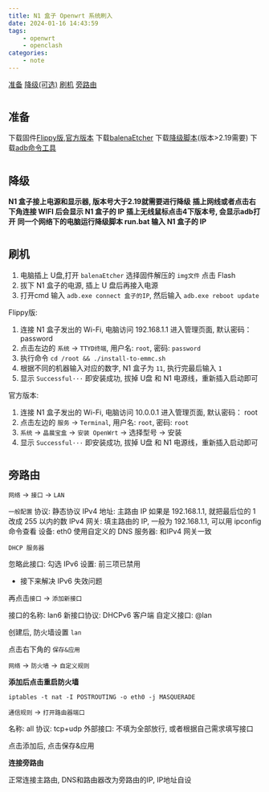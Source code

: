 ```yaml
---
title: N1 盒子 Openwrt 系统刷入
date: 2024-01-16 14:43:59
tags: 
    - openwrt
    - openclash
categories: 
    - note
---
```


[准备](#pre)
[降级(可选)](#down)
[刷机](#flash)
[旁路由](#side)

# <h2 id="pre">准备</h2>

下载固件[Flippy版](https://t.me/openwrt_flippy/4726),[官方版本](https://openwrt.ai/?target=armsr%2Farmv8&id=box)
下载[balenaEtcher](https://github.com/balena-io/etcher/releases)
下载[降级脚本](https://github.com/sorrymyself/P1-N1)(版本>2.19需要)
下载[adb命令工具](https://github.com/awake558/adb-win)

# <h2 id="down">降级</h2>

__N1 盒子接上电源和显示器, 版本号大于2.19就需要进行降级__
__插上网线或者点击右下角连接 WIFI 后会显示 N1 盒子的 IP__
__插上无线鼠标点击4下版本号, 会显示adb打开__
__同一个网络下的电脑运行降级脚本 run.bat 输入 N1 盒子的 IP__

# <h2 id="flash">刷机</h2>

1. 电脑插上 U盘,打开 `balenaEtcher` 选择固件解压的 `img文件` 点击 Flash
2. 拔下 N1 盒子的电源, 插上 U 盘后再接入电源
3. 打开cmd 输入 `adb.exe connect 盒子的IP`, 然后输入 `adb.exe reboot update`

Flippy版: 
1. 连接 N1 盒子发出的 Wi-Fi, 电脑访问 192.168.1.1 进入管理页面, 默认密码：password
2. 点击左边的 `系统` -> `TTYD终端`, 用户名: `root`, 密码: `password`
3. 执行命令 `cd /root && ./install-to-emmc.sh`
4. 根据不同的机器输入对应的数字, N1 盒子为 `11`, 执行完最后输入 `1`
5. 显示 `Successful···` 即安装成功, 拔掉 U盘 和 N1 电源线，重新插入启动即可	

官方版本: 
1. 连接 N1 盒子发出的 Wi-Fi, 电脑访问 10.0.0.1 进入管理页面, 默认密码： root
2. 点击左边的 `服务` -> `Terminal`, 用户名: `root`, 密码: `root`
3. `系统` ->  `晶晨宝盒` -> `安装 OpenWrt` -> 选择型号 -> 安装
4. 显示 `Successful···` 即安装成功, 拔掉 U盘 和 N1 电源线，重新插入启动即可	


# <h2 id="side">旁路由</h2>

`网络` -> `接口` -> `LAN`

`一般配置`
协议: 静态协议
IPv4 地址: 主路由 IP 如果是 192.168.1.1, 就把最后位的 1 改成 255 以内的数
IPv4 网关: 填主路由的 IP, 一般为 192.168.1.1, 可以用 ipconfig 命令查看
设备: eth0
使用自定义的 DNS 服务器: 和IPv4 网关一致

`DHCP 服务器`

忽略此接口: 勾选
IPv6 设置: 前三项已禁用

* 接下来解决 IPv6 失效问题

再点击`接口` -> `添加新接口`

接口的名称: lan6
新接口协议: DHCPv6 客户端
自定义接口: @lan

创建后, 防火墙设置 `lan`

点击右下角的 `保存&应用`

`网络` -> `防火墙` -> `自定义规则`

__添加后点击重启防火墙__

```
iptables -t nat -I POSTROUTING -o eth0 -j MASQUERADE
```

`通信规则` -> `打开路由器端口`

名称: all
协议: tcp+udp
外部接口: 不填为全部放行, 或者根据自己需求填写接口

点击添加后, 点击保存&应用

__连接旁路由__

正常连接主路由, DNS和路由器改为旁路由的IP, IP地址自设